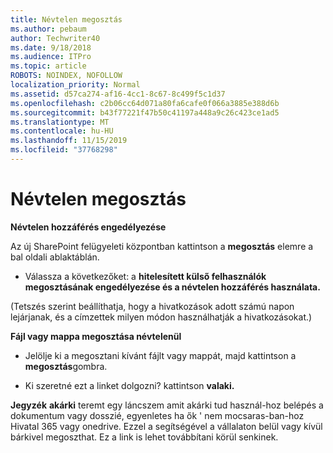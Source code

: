 ```yaml
---
title: Névtelen megosztás
ms.author: pebaum
author: Techwriter40
ms.date: 9/18/2018
ms.audience: ITPro
ms.topic: article
ROBOTS: NOINDEX, NOFOLLOW
localization_priority: Normal
ms.assetid: d57ca274-af16-4cc1-8c67-8c499f5c1d37
ms.openlocfilehash: c2b06cc64d071a80fa6cafe0f066a3885e388d6b
ms.sourcegitcommit: b43f77221f47b50c41197a448a9c26c423ce1ad5
ms.translationtype: MT
ms.contentlocale: hu-HU
ms.lasthandoff: 11/15/2019
ms.locfileid: "37768298"
---
```

# <a name="anonymous-sharing"></a>Névtelen megosztás

 **Névtelen hozzáférés engedélyezése**
  
Az új SharePoint felügyeleti központban kattintson a **megosztás** elemre a bal oldali ablaktáblán. 
  
- Válassza a következőket: a **hitelesített külső felhasználók megosztásának engedélyezése és a névtelen hozzáférés használata.**
  
(Tetszés szerint beállíthatja, hogy a hivatkozások adott számú napon lejárjanak, és a címzettek milyen módon használhatják a hivatkozásokat.)
    
 **Fájl vagy mappa megosztása névtelenül**
  
- Jelölje ki a megosztani kívánt fájlt vagy mappát, majd kattintson a **megosztás**gombra. 
    
- Ki szeretné ezt a linket dolgozni? kattintson **valaki.**
  
 **Jegyzék** **akárki** teremt egy láncszem amit akárki tud használ-hoz belépés a dokumentum vagy dosszié, egyenletes ha ők ' nem mocsaras-ban-hoz Hivatal 365 vagy onedrive. Ezzel a segítségével a vállalaton belül vagy kívül bárkivel megoszthat. Ez a link is lehet továbbítani körül senkinek. 
    

